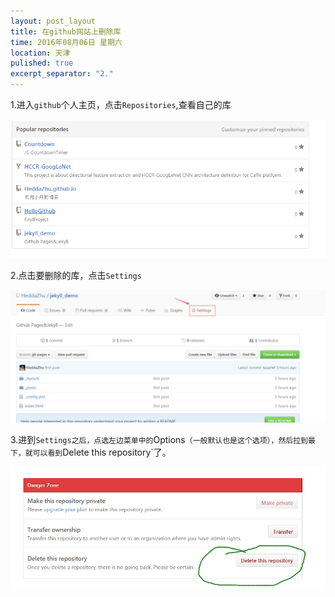 ```yaml
---
layout: post_layout
title: 在github网站上删除库
time: 2016年08月06日 星期六
location: 天津
pulished: true
excerpt_separator: "2."
---
```


1.进入`github`个人主页，点击`Repositories`,查看自己的库  

<img src="/assets/img/del_repository_1.png"  alt="显示所有的Repositories" />

2.点击要删除的库，点击`Settings`

<img src="/assets/img/del_repository_2.png"  alt="Settings设置"/>

3.进到`Settings之后，点选左边菜单中的`Options`（一般默认也是这个选项），然后拉到最下，就可以看到`Delete this repository`了。


<img src="/assets/img/del_repository_3.png"  alt="删除Repository"/>


